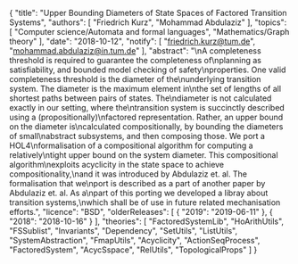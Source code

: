 {
    "title": "Upper Bounding Diameters of State Spaces of Factored Transition Systems",
    "authors": [
        "Friedrich Kurz",
        "Mohammad Abdulaziz"
    ],
    "topics": [
        "Computer science/Automata and formal languages",
        "Mathematics/Graph theory"
    ],
    "date": "2018-10-12",
    "notify": [
        "friedrich.kurz@tum.de",
        "mohammad.abdulaziz@in.tum.de"
    ],
    "abstract": "\nA completeness threshold is required to guarantee the completeness of\nplanning as satisfiability, and bounded model checking of safety\nproperties. One valid completeness threshold is the diameter of the\nunderlying transition system. The diameter is the maximum element in\nthe set of lengths of all shortest paths between pairs of states. The\ndiameter is not calculated exactly in our setting, where the\ntransition system is succinctly described using a (propositionally)\nfactored representation. Rather, an upper bound on the diameter is\ncalculated compositionally, by bounding the diameters of small\nabstract subsystems, and then composing those.  We port a HOL4\nformalisation of a compositional algorithm for computing a relatively\ntight upper bound on the system diameter. This compositional algorithm\nexploits acyclicity in the state space to achieve compositionality,\nand it was introduced by Abdulaziz et. al. The formalisation that we\nport is described as a part of another paper by Abdulaziz et. al. As a\npart of this porting we developed a libray about transition systems,\nwhich shall be of use in future related mechanisation efforts.",
    "licence": "BSD",
    "olderReleases": [
        {
            "2019": "2019-06-11"
        },
        {
            "2018": "2018-10-16"
        }
    ],
    "theories": [
        "FactoredSystemLib",
        "HoArithUtils",
        "FSSublist",
        "Invariants",
        "Dependency",
        "SetUtils",
        "ListUtils",
        "SystemAbstraction",
        "FmapUtils",
        "Acyclicity",
        "ActionSeqProcess",
        "FactoredSystem",
        "AcycSspace",
        "RelUtils",
        "TopologicalProps"
    ]
}